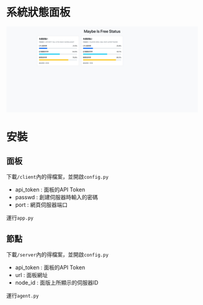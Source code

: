 # 系統狀態面板
![](/img/image.png)

# 安裝

## 面板


下載`/client`內的得檔案，並開啟`config.py`
- api_token : 面板的API Token
- passwd : 創建伺服器時輸入的密碼
- port : 網頁伺服器端口

運行`app.py`

## 節點
下載`/server`內的得檔案，並開啟`config.py`
- api_token : 面板的API Token
- url : 面板網址
- node_id : 面版上所顯示的伺服器ID

運行`agent.py`